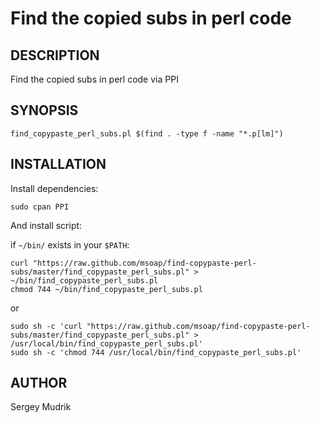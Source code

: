 Find the copied subs in perl code
=================================

DESCRIPTION
-----------

Find the copied subs in perl code via PPI

SYNOPSIS
--------

    find_copypaste_perl_subs.pl $(find . -type f -name "*.p[lm]")

INSTALLATION
------------
Install dependencies:

    sudo cpan PPI

And install script:

if `~/bin/` exists in your `$PATH`:

    curl "https://raw.github.com/msoap/find-copypaste-perl-subs/master/find_copypaste_perl_subs.pl" > ~/bin/find_copypaste_perl_subs.pl
    chmod 744 ~/bin/find_copypaste_perl_subs.pl

or

    sudo sh -c 'curl "https://raw.github.com/msoap/find-copypaste-perl-subs/master/find_copypaste_perl_subs.pl" > /usr/local/bin/find_copypaste_perl_subs.pl'
    sudo sh -c 'chmod 744 /usr/local/bin/find_copypaste_perl_subs.pl'

AUTHOR
------
Sergey Mudrik
